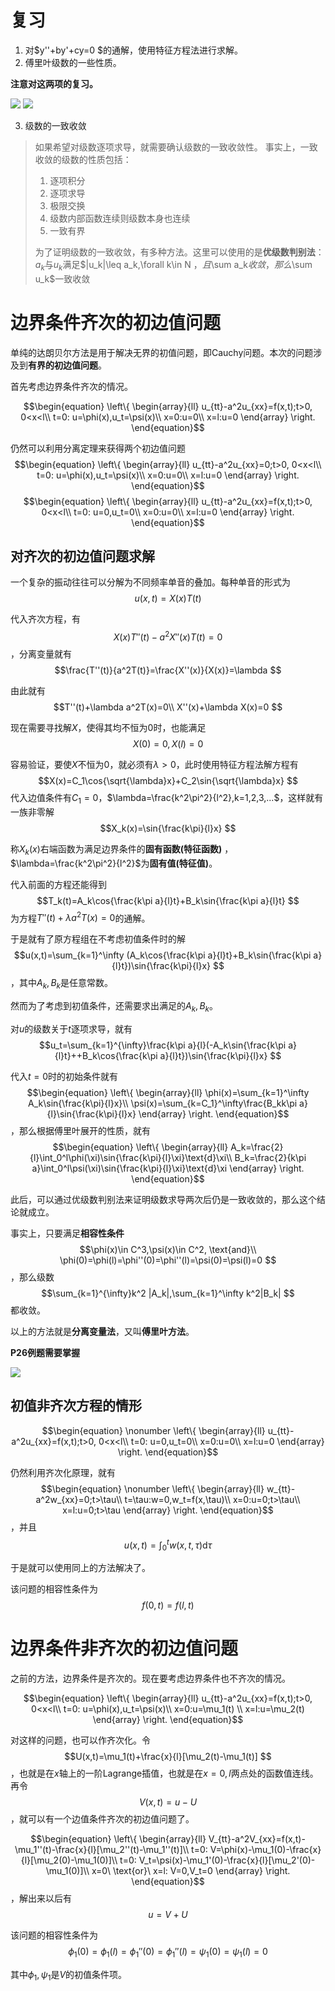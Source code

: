 # 复习

1. 对$y''+by'+cy=0 $的通解，使用特征方程法进行求解。
2. 傅里叶级数的一些性质。

**注意对这两项的复习。**

![](4-1.jpg)
![](4-2.jpg)

3. 级数的一致收敛

> 如果希望对级数逐项求导，就需要确认级数的一致收敛性。
> 事实上，一致收敛的级数的性质包括：
> 1. 逐项积分
> 2. 逐项求导
> 3. 极限交换
> 4. 级数内部函数连续则级数本身也连续
> 5. 一致有界
>
> 为了证明级数的一致收敛，有多种方法。这里可以使用的是**优级数判别法**：
> $a_k$与$u_k$满足$|u_k|\leq a_k,\forall k\in N $，且$\sum a_k$收敛，那么$\sum u_k$一致收敛


# 边界条件齐次的初边值问题

单纯的达朗贝尔方法是用于解决无界的初值问题，即Cauchy问题。本次的问题涉及到**有界的初边值问题**。

首先考虑边界条件齐次的情况。

$$\begin{equation}
\left\{
    \begin{array}{ll}
        u_{tt}-a^2u_{xx}=f(x,t);t>0, 0<x<l\\
        t=0: u=\phi(x),u_t=\psi(x)\\
        x=0:u=0\\
        x=l:u=0
    \end{array}
\right.
\end{equation}$$

仍然可以利用分离定理来获得两个初边值问题$$\begin{equation}
\left\{
    \begin{array}{ll}
        u_{tt}-a^2u_{xx}=0;t>0, 0<x<l\\
        t=0: u=\phi(x),u_t=\psi(x)\\
        x=0:u=0\\
        x=l:u=0
    \end{array}
\right.
\end{equation}$$$$\begin{equation}
\left\{
    \begin{array}{ll}
        u_{tt}-a^2u_{xx}=f(x,t);t>0, 0<x<l\\
        t=0: u=0,u_t=0\\
        x=0:u=0\\
        x=l:u=0
    \end{array}
\right.
\end{equation}$$

## 对齐次的初边值问题求解

一个复杂的振动往往可以分解为不同频率单音的叠加。每种单音的形式为$$u(x,t)=X(x)T(t) $$

代入齐次方程，有$$X(x)T''(t)-a^2X''(x)T(t)=0 $$，分离变量就有$$\frac{T''(t)}{a^2T(t)}=\frac{X''(x)}{X(x)}=\lambda $$

由此就有$$T''(t)+\lambda a^2T(x)=0\\ X''(x)+\lambda X(x)=0 $$

现在需要寻找解$X$，使得其均不恒为0时，也能满足$$X(0)=0,X(l)=0 $$

容易验证，要使$X$不恒为0，就必须有$\lambda>0$，此时使用特征方程法解方程有$$X(x)=C_1\cos{\sqrt{\lambda}x}+C_2\sin{\sqrt{\lambda}x} $$代入边值条件有$C_1=0$，$\lambda=\frac{k^2\pi^2}{l^2},k=1,2,3,...$，这样就有一族非零解$$X_k(x)=\sin{\frac{k\pi}{l}x} $$

称$X_k(x)$右端函数为满足边界条件的**固有函数(特征函数)** ，$\lambda=\frac{k^2\pi^2}{l^2}$为**固有值(特征值)**。

代入前面的方程还能得到$$T_k(t)=A_k\cos{\frac{k\pi a}{l}t}+B_k\sin{\frac{k\pi a}{l}t} $$为方程$T''(t)+\lambda a^2T(x)=0$的通解。

于是就有了原方程组在不考虑初值条件时的解$$u(x,t)=\sum_{k=1}^\infty (A_k\cos{\frac{k\pi a}{l}t}+B_k\sin{\frac{k\pi a}{l}t})\sin{\frac{k\pi}{l}x} $$，其中$A_k,B_k$是任意常数。

然而为了考虑到初值条件，还需要求出满足的$A_k,B_k$。



对$u$的级数关于$t$逐项求导，就有$$u_t=\sum_{k=1}^{\infty}\frac{k\pi a}{l}(-A_k\sin{\frac{k\pi a}{l}t}++B_k\cos{\frac{k\pi a}{l}t})\sin{\frac{k\pi}{l}x} $$

代入$t=0$时的初始条件就有$$\begin{equation}
\left\{
    \begin{array}{ll}
        \phi(x)=\sum_{k=1}^\infty A_k\sin{\frac{k\pi}{l}x}\\
        \psi(x)=\sum_{k=C_1}^\infty\frac{B_kk\pi a}{l}\sin{\frac{k\pi}{l}x}
    \end{array}
\right.
\end{equation}$$，那么根据傅里叶展开的性质，就有$$\begin{equation}
\left\{
    \begin{array}{ll}
        A_k=\frac{2}{l}\int_0^l\phi(\xi)\sin{\frac{k\pi}{l}\xi}\text{d}\xi\\
        B_k=\frac{2}{k\pi a}\int_0^l\psi(\xi)\sin{\frac{k\pi}{l}\xi}\text{d}\xi
    \end{array}
\right.
\end{equation}$$

此后，可以通过优级数判别法来证明级数求导两次后仍是一致收敛的，那么这个结论就成立。

事实上，只要满足**相容性条件**$$\phi(x)\in C^3,\psi(x)\in C^2, \text{and}\\ \phi(0)=\phi(l)=\phi''(0)=\phi''(l)=\psi(0)=\psi(l)=0 $$，那么级数$$\sum_{k=1}^{\infty}k^2 |A_k|,\sum_{k=1}^\infty k^2|B_k|  $$都收敛。

以上的方法就是**分离变量法**，又叫**傅里叶方法**。

**P26例题需要掌握**

![](4-3.jpg)

## 初值非齐次方程的情形

$$\begin{equation}
\nonumber
\left\{
    \begin{array}{ll}
        u_{tt}-a^2u_{xx}=f(x,t);t>0, 0<x<l\\
        t=0: u=0,u_t=0\\
        x=0:u=0\\
        x=l:u=0
    \end{array}
\right.
\end{equation}$$

仍然利用齐次化原理，就有$$\begin{equation}
\nonumber
\left\{
    \begin{array}{ll}
        w_{tt}-a^2w_{xx}=0;t>\tau\\
        t=\tau:w=0,w_t=f(x,\tau)\\
        x=0:u=0;t>\tau\\
        x=l:u=0;t>\tau
    \end{array}
\right.
\end{equation}$$，并且$$u(x,t)=\int_0^tw(x,t,\tau) \text{d}\tau$$

于是就可以使用同上的方法解决了。

该问题的相容性条件为$$f(0,t)=f(l,t) $$

# 边界条件非齐次的初边值问题

之前的方法，边界条件是齐次的。现在要考虑边界条件也不齐次的情况。

$$\begin{equation}
\left\{
    \begin{array}{ll}
        u_{tt}-a^2u_{xx}=f(x,t);t>0, 0<x<l\\
        t=0: u=\phi(x),u_t=\psi(x)\\
        x=0:u=\mu_1(t) \\
        x=l:u=\mu_2(t)
    \end{array}
\right.
\end{equation}$$

对这样的问题，也可以作齐次化。令$$U(x,t)=\mu_1(t)+\frac{x}{l}[\mu_2(t)-\mu_1(t)] $$，也就是在$x$轴上的一阶Lagrange插值，也就是在$x=0,l$两点处的函数值连线。再令$$V(x,t)=u-U $$，就可以有一个边值条件齐次的初边值问题了。


$$\begin{equation}
    \left\{
    \begin{array}{ll}
        V_{tt}-a^2V_{xx}=f(x,t)-\mu_1''(t)-\frac{x}{l}[\mu_2''(t)-\mu_1''(t)]\\
        t=0: V=\phi(x)-\mu_1(0)-\frac{x}{l}[\mu_2(0)-\mu_1(0)]\\
        t=0: V_t=\psi(x)-\mu_1'(0)-\frac{x}{l}[\mu_2'(0)-\mu_1(0)]\\
        x=0\ \text{or}\ x=l: V=0,V_t=0
    \end{array}
    \right.
\end{equation}$$，解出来以后有$$u=V+U $$

该问题的相容性条件为$$\phi_1(0)=\phi_1(l)=\phi_1''(0)=\phi_1''(l)=\psi_1(0)=\psi_1(l)=0 $$

其中$\phi_1,\psi_1$是$V$的初值条件项。
